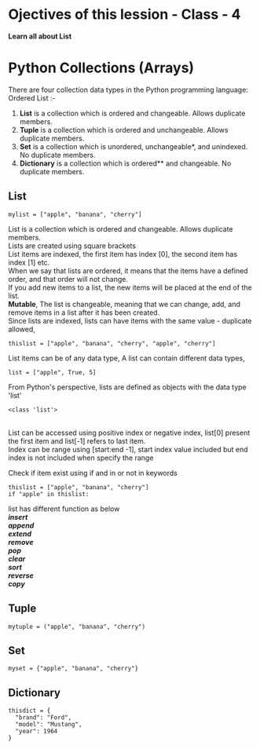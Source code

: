 # Ojectives of this lession - Class - 4
**Learn all about List**<br>
# Python Collections (Arrays)
There are four collection data types in the Python programming language:
Ordered List :-
1. **List** is a collection which is ordered and changeable. Allows duplicate members.
2. **Tuple** is a collection which is ordered and unchangeable. Allows duplicate members.
3. **Set** is a collection which is unordered, unchangeable*, and unindexed. No duplicate members.
4. **Dictionary** is a collection which is ordered** and changeable. No duplicate members.


## List
```
mylist = ["apple", "banana", "cherry"]
```
List is a collection which is ordered and changeable. Allows duplicate members.<br>
Lists are created using square brackets<br>
List items are indexed, the first item has index [0], the second item has index [1] etc.<br>
When we say that lists are ordered, it means that the items have a defined order, and that order will not change.<br>
If you add new items to a list, the new items will be placed at the end of the list.<br>
**Mutable**, The list is changeable, meaning that we can change, add, and remove items in a list after it has been created.<br>
Since lists are indexed, lists can have items with the same value - duplicate allowed,<br>
```
thislist = ["apple", "banana", "cherry", "apple", "cherry"]
```
List items can be of any data type, A list can contain different data types,<br>
```
list = ["apple", True, 5]
```
From Python's perspective, lists are defined as objects with the data type 'list'<br>
```
<class 'list'>
```

<br>List can be accessed using positive index or negative index, list[0]  present the first item and list[-1] refers to last item.<br>
Index can be range using [start:end -1],  start index value included but end index is not included when specify the range<br>

Check if item exist using if and in or not in  keywords <br>
```
thislist = ["apple", "banana", "cherry"]
if "apple" in thislist:
```
list has different function as below<br>
***insert***<br>
***append***<br>
***extend***<br>
***remove***<br>
***pop***<br>
***clear***<br>
***sort***<br>
***reverse***<br>
***copy***<br>


## Tuple
```
mytuple = ("apple", "banana", "cherry")
```
## Set
```
myset = {"apple", "banana", "cherry"}
```
## Dictionary
```
thisdict = {
  "brand": "Ford",
  "model": "Mustang",
  "year": 1964
}
```
